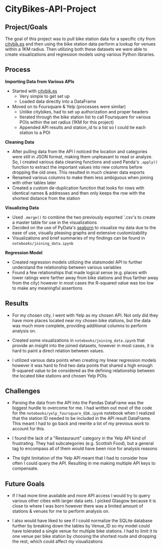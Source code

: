 # CityBikes-API-Project

## Project/Goals

The goal of this project was to pull bike station data for a specific city from [citybik.es](https://citybik.es) and then using the bike station data perform a lookup for venues within a 1KM radius. Then utilizing both these datasets we were able to create visualizations and regression models using various Python libraries.

## Process

**Importing Data from Various APIs**
- Started with [citybik.es](https://citybik.es)
  - Very simple to get set up
  - Loaded data directly into a DataFrame
- Moved on to Foursquare & Yelp (processes were similar)
  - Unlike citybikes, had to set up authorization and proper headers
  - Iterated through the bike station list to call Foursquare for various POIs within the set radius (1KM for this project)
  - Appended API results and station_id to a list so I could tie each station to a POI
  
**Cleaning Data**
  - After pulling data from the API I noticed the location and categories were still in JSON format, making them unpleasant to read or analyze. So, I created various data cleaning functions and used Panda's `.apply()` function to extract the important values into new columns before dropping the old ones. This resulted in much cleaner data exports
  - Renamed various columns to make them less ambiguous when joining with other tables later
  - Created a custom de-duplication function that looks for rows with identical names & addresses and then only keeps the row with the shortest distance from the station

**Visualizing Data**
- Used `.merge()` to combine the two previously exported '.csv's to create a master table for use in the visualizations
- Decided on the use of PyData's [seaborn](https://seaborn.pydata.org/) to visualize my data due to the ease of use, visually pleasing graphs and extensive customizability
- Visualizations and brief summaries of my findings can be found in `notebooks/joining_data.ipynb`
  
**Regression Model**
- Created regression models utilizing the statsmodel API to further understand the relationship between various variables
- Found a few relationships that made logical sense (e.g. places with lower ratings were farther away from bike stations and thus farther away from the city) however in most cases the R-squared value was too low to make any meaningful assertions

## Results

- For my chosen city, I went with Yelp as my chosen API. Not only did they have more places located near my chosen bike stations, but the data was much more complete, providing additional columns to perform analysis on.
  
- Created some visualizations in `notebooks/joining_data.ipynb` that provide an insight into the joined datasets, however in most cases, it is hard to paint a direct relation between values.

- I utilized various data points when creating my linear regression models however it was hard to find two data points that shared a high enough R-squared value to be considered as the defining relationship between the located bike stations and chosen Yelp POIs.

## Challenges 

- Parsing the data from the API into the Pandas DataFrame was the biggest hurdle to overcome for me. I had written out most of the code for the `notebooks/yelp_foursquare_EDA.ipynb` notebook when I realized that the station ID needed to be included in the API result DataFrame. This meant I had to go back and rewrite a lot of my previous work to account for this.

- I found the lack of a "Restauraunt" category in the Yelp API kind of frustrating. They had subcategories (e.g. Scottish Food), but a general tag to encompass all of them would have been nice for analysis reasons

- The tight limitation of the Yelp API meant that I had to consider how often I could query the API. Resulting in me making multiple API keys to compensate.

## Future Goals

- If I had more time available and more API access I would try to query various other cities with larger data sets. I picked Glasgow because it is close to where I was born however there was a limited amount of stations & venues for me to perform analysis on.

- I also would have liked to see if I could normalize the SQLite database further by breaking down the tables by Venue_ID so my model could have tolerated a single venue for multiple bike stations. I had to limit it to one venue per bike station by choosing the shortest route and dropping the rest, which could affect my visualizations